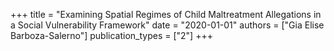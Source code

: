 +++
title = "Examining Spatial Regimes of Child Maltreatment Allegations in a Social Vulnerability Framework"
date = "2020-01-01"
authors = ["Gia Elise Barboza-Salerno"]
publication_types = ["2"]
+++
